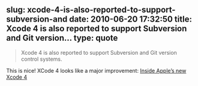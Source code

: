 slug: xcode-4-is-also-reported-to-support-subversion-and
date: 2010-06-20 17:32:50
title: Xcode 4 is also reported to support Subversion and Git version...
type: quote
---

> Xcode 4 is also reported to support Subversion and Git version control systems.

This is nice! XCode 4 looks like a major improvement: [Inside Apple’s new Xcode 4](http://www.appleinsider.com/articles/10/06/19/inside_apples_new_xcode_4_development_tool.html&page=3)
